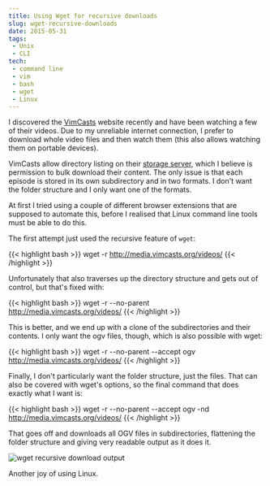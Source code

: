 ```yaml
---
title: Using Wget for recursive downloads
slug: wget-recursive-downloads
date: 2015-05-31
tags:
 - Unix
 - CLI
tech:
 - command line
 - vim
 - bash
 - wget
 - Linux
---
```


I discovered the [VimCasts](http://vimcasts.org/) website recently and have been
watching a few of their videos. Due to my unreliable internet connection, I
prefer to download whole video files and then watch them (this also allows
watching them on portable devices).

VimCasts allow directory listing on their [storage
server](http://media.vimcasts.org/videos/), which I believe is permission to
bulk download their content. The only issue is that each episode is stored in
its own subdirectory and in two formats. I don't want the folder structure and I
only want one of the formats.

At first I tried using a couple of different browser extensions that are
supposed to automate this, before I realised that Linux command line tools must
be able to do this.

The first attempt just used the recursive feature of `wget`:

{{< highlight bash >}}
wget -r http://media.vimcasts.org/videos/
{{< /highlight >}}

Unfortunately that also traverses up the directory structure and gets out of
control, but that's fixed with:

{{< highlight bash >}}
wget -r --no-parent http://media.vimcasts.org/videos/
{{< /highlight >}}

This is better, and we end up with a clone of the subdirectories and their
contents. I only want the ogv files, though, which is also possible with wget:

{{< highlight bash >}}
wget -r --no-parent --accept ogv http://media.vimcasts.org/videos/
{{< /highlight >}}

Finally, I don't particularly want the folder structure, just the files. That
can also be covered with wget's options, so the final command that does exactly
what I want is:

{{< highlight bash >}}
wget -r --no-parent --accept ogv -nd http://media.vimcasts.org/videos/
{{< /highlight >}}

That goes off and downloads all OGV files in subdirectories, flattening the
folder structure and giving very readable output as it does it.

![wget recursive download output](/img/2015/05/wget-recursive-download-output.png)

Another joy of using Linux.
